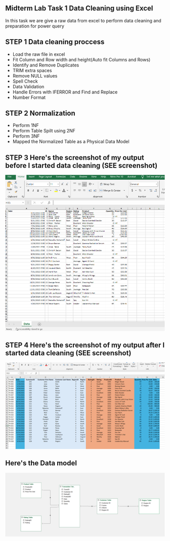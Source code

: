 ## Midterm Lab Task 1 Data Cleaning using Excel
In this task we are give a raw data from excel to perform data cleaning and preparation for power query

## STEP 1 Data cleaning proccess
- Load the raw file in excel
- Fit Column and Row width and height(Auto fit Columns and Rows)
- Identify and Remove Duplicates
- TRIM extra spaces
- Remove NULL values
- Spell Check
- Data Validation
- Handle Errors with IFERROR and Find and Replace
- Number Format

## STEP 2 Normalization
- Perform 1NF
- Perform Table Spilt using 2NF
- Perform 3NF
- Mapped the Normalized Table as a Physical Data Model

## STEP 3 Here's the screenshot of my output before I started data cleaning (SEE screenshot)
![sample Output](images/2.png)

## STEP 4 Here's the screenshot of my output after I started data cleaning (SEE screenshot)
![step 4 output](images/3.png)
## Here's the Data model
![Data model I created](images/4.png)

